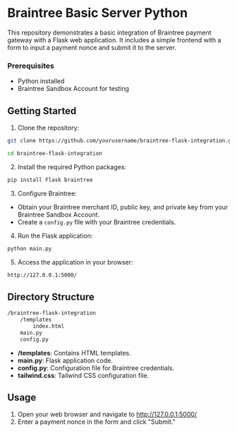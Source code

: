 # Braintree Basic Server Python

This repository demonstrates a basic integration of Braintree payment gateway with a Flask web application. It includes a simple frontend with a form to input a payment nonce and submit it to the server.


### Prerequisites

- Python installed
- Braintree Sandbox Account for testing

## Getting Started

1. Clone the repository:
```bash
git clone https://github.com/yourusername/braintree-flask-integration.git

cd braintree-flask-integration
```

2. Install the required Python packages:
```bash
pip install Flask braintree
```

3. Configure Braintree:
* Obtain your Braintree merchant ID, public key, and private key from your Braintree Sandbox Account.
* Create a `config.py` file with your Braintree credentials.

4. Run the Flask application:
```bash
python main.py
```

5. Access the application in your browser:
```bash
http://127.0.0.1:5000/
```

## Directory Structure
```bash
/braintree-flask-integration
    /templates
        index.html
    main.py
    config.py
```

* **/templates**: Contains HTML templates.
* **main.py**: Flask application code.
* **config.py**: Configuration file for Braintree credentials.
* **tailwind.css**: Tailwind CSS configuration file.


## Usage
1. Open your web browser and navigate to http://127.0.0.1:5000/
2. Enter a payment nonce in the form and click "Submit."